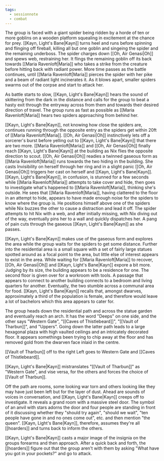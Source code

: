 ```yaml
---
tags:
  - sessionnote
  - combat
---
```

The group is faced with a giant spider being ridden by a horde of ten or more goblins on a wooden platform squealing in excitement at the chance for prey. [[Kayn, Light's Bane|Kayn]] turns heel and runs before spinning and flinging off fireball, killing all but one goblin and singeing the spider and the remaining underboss. The spider charges down [[Oh, Air Genasi|Oh]] and spews web, restraining her. It flings the remaining goblin off its back towards [[Maria Ravenloft|Maria]] who takes a strike from the creature before hitting back with radiant power. More time passes as the battle continues, until [[Maria Ravenloft|Maria]] pierces the spider with her pike and a beam of radiant light incinerates it. As it blows apart, smaller spiders swarms out of the corpse and start to attack her.

As battle starts to slow, [[Kayn, Light's Bane|Kayn]] hears the sound of skittering from the dark in the distance and calls for the group to beat a hasty exit through the entryway across from them and towards their desired direction of travel. The group runs as fast as possible as [[Maria Ravenloft|Maria]] hears two spiders approaching from behind her.

[[Kayn, Light's Bane|Kayn]], not knowing how close the spiders are, continues running through the opposite entry as the spiders get within 20ft of [[Maria Ravenloft|Maria]]. [[Oh, Air Genasi|Oh]] instinctively lets off a sorcerer's burst before yelling out to [[Kayn, Light's Bane|Kayn]] that there are two more. [[Maria Ravenloft|Maria]] and [[Oh, Air Genasi|Oh]] finally reach [[Kayn, Light's Bane|Kayn]] at the building as Nix flies the opposite direction to scout. [[Oh, Air Genasi|Oh]] readies a twinned gaseous form as [[Maria Ravenloft|Maria]] runs towards the two hiding in the building. She casts Invisibility on herself through her ring and in a slight panic [[Oh, Air Genasi|Oh]] triggers her cast on herself and [[Kayn, Light's Bane|Kayn]]. [[Kayn, Light's Bane|Kayn]], in confusion, is stunned for a few seconds while [[Maria Ravenloft|Maria]] attempts to take cover and hide, then goes to investigate what's happened to [[Maria Ravenloft|Maria]], thinking she's outside. He sees that [[Maria Ravenloft|Maria]], having clattered to the floor in an attempt to hide, appears to have made enough noise for the spiders to know where the group is. He positions himself above one of the spiders while Nix buzzes the other to cause a distraction and lead it off. The spider attempts to hit Nix with a web, and after initially missing, with Nix diving out of the way, eventually pins her to a wall and quickly dispatches her. A pang of pain cuts through the gaseous [[Kayn, Light's Bane|Kayn]] as she passes.

[[Kayn, Light's Bane|Kayn]] makes use of the gaseous form and explores the area while the group waits for the spiders to get some distance. Further into the residential area is a small square with a set of fairly large statues spotted around as a focal point to the area, but little else of interest appears to exist in the area. While waiting for [[Maria Ravenloft|Maria]] to recover, [[Oh, Air Genasi|Oh]] and [[Kayn, Light's Bane|Kayn]] expore a bit more. Judging by its size, the building appears to be a residence for one. The second floor is given over for a workroom with tools. A passage that appears to connect to another building connects to a bedroom and living quarters for another. Eventually, the two stumble across a communal area for food. [[Kayn, Light's Bane|Kayn]] recalls that, amongst dwarves, approximately a third of the population is female, and therefore would leave a lot of bachelors which this area appears to cater for.

The group heads down the residential path and across the statue garden and eventually reach an arch. It has the word "Deeps" on one side, and the other says "Western Gate", "[[Caves of Thistlebeard]]", "[[Vault of Tharbun]]", and "Uppers". Going down the latter path leads to a large hexagonal plaza with high vaulted ceilings and an intricately decorated floor. It appears somethings been trying to chip away at the floor and has removed gold from the dwarven face inlaid in the centre.

[[Vault of Tharbun]] off to the right
Left goes to Western Gate and [[Caves of Thistlebeard]].

[[Kayn, Light's Bane|Kayn]] mistranslates "[[Vault of Tharbun]]" as "Western Gate", and vise versa, for the others and forces the choice of [[Vault of Tharbun]].

Off the path are rooms, some looking war torn and others looking like they may have just been left but for the layer of dust. Ahead are sounds of voices in conversation, and [[Kayn, Light's Bane|Kayn]] creeps off to investigate. It reveals a grand room with a massive steel door. The symbol of an anvil with stars adorns the door and four people are standing in front of it discussing whether they "should try again", "should we wait", "ten people have gone in and no ones come out", etc. and then mention "the queen". [[Kayn, Light's Bane|Kayn]], therefore, assumes they're all [[hoarders]] and turns back to inform the others.

[[Kayn, Light's Bane|Kayn]] casts a major image of the insignia on the groups forearms and then approach. After a quick back and forth, the [[hoarders]] figure out that the group aren't with them by asking "What have you got in your pockets?" and go to attack.